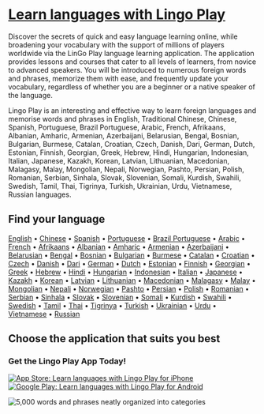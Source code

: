 # [Learn languages with Lingo Play](https://wwww.lingo-play.com)

Discover the secrets of quick and easy language learning online, while broadening your vocabulary with the support of millions of players worldwide via the LinGo Play language learning application. The application provides lessons and courses that cater to all levels of learners, from novice to advanced speakers. You will be introduced to numerous foreign words and phrases, memorize them with ease, and frequently update your vocabulary, regardless of whether you are a beginner or a native speaker of the language. 

Lingo Play is an interesting and effective way to learn foreign languages and memorise words and phrases in English, Traditional Chinese, Chinese, Spanish, Portuguese, Brazil Portuguese, Arabic, French, Afrikaans, Albanian, Amharic, Armenian, Azerbaijani, Belarusian, Bengal, Bosnian, Bulgarian, Burmese, Catalan, Croatian, Czech, Danish, Dari, German, Dutch, Estonian, Finnish, Georgian, Greek, Hebrew, Hindi, Hungarian, Indonesian, Italian, Japanese, Kazakh, Korean, Latvian, Lithuanian, Macedonian, Malagasy, Malay, Mongolian, Nepali, Norwegian, Pashto, Persian, Polish, Romanian, Serbian, Sinhala, Slovak, Slovenian, Somali, Kurdish, Swahili, Swedish, Tamil, Thai, Tigrinya, Turkish, Ukrainian, Urdu, Vietnamese, Russian languages.


## Find your language

[English](https://www.lingo-play.com/en/english-for-beginners-and-advanced/)
• [Chinese](https://www.lingo-play.com/en/chinese-for-beginners-and-advanced/)
• [Spanish](https://www.lingo-play.com/en/spanish-for-beginners-and-advanced/)
• [Portuguese](https://www.lingo-play.com/en/portuguese-for-beginners-and-advanced/)
• [Brazil Portuguese](https://www.lingo-play.com/en/portuguese-for-beginners-and-advanced/)
• [Arabic](https://www.lingo-play.com/en/arabic-for-beginners-and-advanced/)
• [French](https://www.lingo-play.com/en/french-for-beginners-and-advanced/)
• [Afrikaans](https://www.lingo-play.com/en/afrikaans-for-beginners-and-advanced/)
• [Albanian](https://www.lingo-play.com/en/albanian-for-beginners-and-advanced/)
• [Amharic](https://www.lingo-play.com/en/amharic-for-beginners-and-advanced/)
• [Armenian](https://www.lingo-play.com/en/armenian-for-beginners-and-advanced/)
• [Azerbaijani](https://www.lingo-play.com/en/azerbaijani-for-beginners-and-advanced/)
• [Belarusian](https://www.lingo-play.com/en/belarusian-for-beginners-and-advanced/)
• [Bengal](https://www.lingo-play.com/en/bengal-for-beginners-and-advanced/)
• [Bosnian](https://www.lingo-play.com/en/bosnian-for-beginners-and-advanced/)
• [Bulgarian](https://www.lingo-play.com/en/bulgarian-for-beginners-and-advanced/)
• [Burmese](https://www.lingo-play.com/en/burmese-for-beginners-and-advanced/)
• [Catalan](https://www.lingo-play.com/en/catalan-for-beginners-and-advanced/)
• [Croatian](https://www.lingo-play.com/en/croatian-for-beginners-and-advanced/)
• [Czech](https://www.lingo-play.com/en/czech-for-beginners-and-advanced/)
• [Danish](https://www.lingo-play.com/en/danish-for-beginners-and-advanced/)
• [Dari](https://www.lingo-play.com/en/dari-for-beginners-and-advanced/)
• [German](https://www.lingo-play.com/en/german-for-beginners-and-advanced/)
• [Dutch](https://www.lingo-play.com/en/dutch-for-beginners-and-advanced/)
• [Estonian](https://www.lingo-play.com/en/estonian-for-beginners-and-advanced/)
• [Finnish](https://www.lingo-play.com/en/finnish-for-beginners-and-advanced/)
• [Georgian](https://www.lingo-play.com/en/georgian-for-beginners-and-advanced/)
• [Greek](https://www.lingo-play.com/en/greek-for-beginners-and-advanced/)
• [Hebrew](https://www.lingo-play.com/en/hebrew-for-beginners-and-advanced/)
• [Hindi](https://www.lingo-play.com/en/hindi-for-beginners-and-advanced/)
• [Hungarian](https://www.lingo-play.com/en/hungarian-for-beginners-and-advanced/)
• [Indonesian](https://www.lingo-play.com/en/indonesian-for-beginners-and-advanced/)
• [Italian](https://www.lingo-play.com/en/italian-for-beginners-and-advanced/)
• [Japanese](https://www.lingo-play.com/en/japanese-for-beginners-and-advanced/)
• [Kazakh](https://www.lingo-play.com/en/kazakh-for-beginners-and-advanced/)
• [Korean](https://www.lingo-play.com/en/korean-for-beginners-and-advanced/)
• [Latvian](https://www.lingo-play.com/en/latvian-for-beginners-and-advanced/)
• [Lithuanian](https://www.lingo-play.com/en/lithuanian-for-beginners-and-advanced/)
• [Macedonian](https://www.lingo-play.com/en/macedonian-for-beginners-and-advanced/)
• [Malagasy](https://www.lingo-play.com/en/malagasy-for-beginners-and-advanced/)
• [Malay](https://www.lingo-play.com/en/malay-for-beginners-and-advanced/)
• [Mongolian](https://www.lingo-play.com/en/mongolian-for-beginners-and-advanced/)
• [Nepali](https://www.lingo-play.com/en/nepali-for-beginners-and-advanced/)
• [Norwegian](https://www.lingo-play.com/en/norwegian-for-beginners-and-advanced/)
• [Pashto](https://www.lingo-play.com/en/pashto-for-beginners-and-advanced/)
• [Persian](https://www.lingo-play.com/en/persian-for-beginners-and-advanced/)
• [Polish](https://www.lingo-play.com/en/polish-for-beginners-and-advanced/)
• [Romanian](https://www.lingo-play.com/en/romanian-for-beginners-and-advanced/)
• [Serbian](https://www.lingo-play.com/en/serbian-for-beginners-and-advanced/)
• [Sinhala](https://www.lingo-play.com/en/sinhala-for-beginners-and-advanced/)
• [Slovak](https://www.lingo-play.com/en/slovak-for-beginners-and-advanced/)
• [Slovenian](https://www.lingo-play.com/en/slovenian-for-beginners-and-advanced/)
• [Somali](https://www.lingo-play.com/en/somali-for-beginners-and-advanced/)
• [Kurdish](https://www.lingo-play.com/en/kurdish-for-beginners-and-advanced/)
• [Swahili](https://www.lingo-play.com/en/swahili-for-beginners-and-advanced/)
• [Swedish](https://www.lingo-play.com/en/swedish-for-beginners-and-advanced/)
• [Tamil](https://www.lingo-play.com/en/tamil-for-beginners-and-advanced/)
• [Thai](https://www.lingo-play.com/en/thai-for-beginners-and-advanced/)
• [Tigrinya](https://www.lingo-play.com/en/tigrinya-for-beginners-and-advanced/)
• [Turkish](https://www.lingo-play.com/en/turkish-for-beginners-and-advanced/)
• [Ukrainian](https://www.lingo-play.com/en/ukrainian-for-beginners-and-advanced/)
• [Urdu](https://www.lingo-play.com/en/urdu-for-beginners-and-advanced/)
• [Vietnamese](https://www.lingo-play.com/en/vietnamese-for-beginners-and-advanced/)
• [Russian](https://www.lingo-play.com/en/russian-for-beginners-and-advanced/)

## Choose the application that suits you best

### Get the Lingo Play App Today!

[![App Store: Learn languages with Lingo Play for iPhone](https://www.lingo-play.com/assets/images/app-store-logo.svg?v2 "App Store: Learn languages with Lingo Play for iPhone")](https://www.lingo-play.com/go/get-app-ios/) [![Google Play: Learn languages with Lingo Play for Android](https://www.lingo-play.com/assets/images/google-play-logo.svg "Google Play: Learn languages with Lingo Play for Android")](https://www.lingo-play.com/go/get-app-android/)

![5,000 words and phrases neatly organized into categories](https://www.lingo-play.com/assets/images/lingo-hand.svg "5,000 words and phrases neatly organized into categories")

